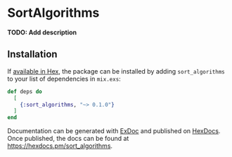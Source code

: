 # SortAlgorithms

**TODO: Add description**

## Installation

If [available in Hex](https://hex.pm/docs/publish), the package can be installed
by adding `sort_algorithms` to your list of dependencies in `mix.exs`:

```elixir
def deps do
  [
    {:sort_algorithms, "~> 0.1.0"}
  ]
end
```

Documentation can be generated with [ExDoc](https://github.com/elixir-lang/ex_doc)
and published on [HexDocs](https://hexdocs.pm). Once published, the docs can
be found at <https://hexdocs.pm/sort_algorithms>.

